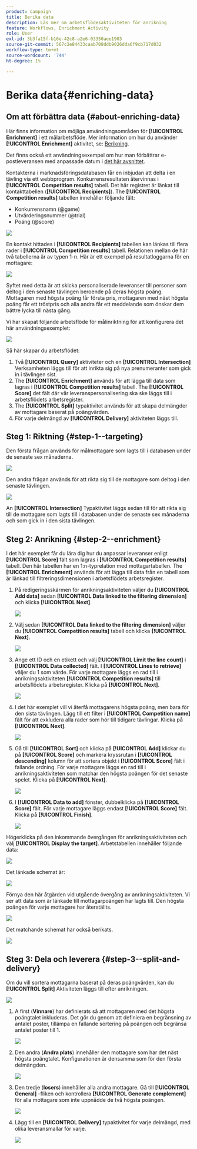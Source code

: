 ```yaml
---
product: campaign
title: Berika data
description: Läs mer om arbetsflödesaktiviteten för anrikning
feature: Workflows, Enrichment Activity
role: User
exl-id: 3b3fa15f-b16e-42c8-a2e6-03350aee1903
source-git-commit: 567c2e84433caab708ddb9026dda6f9cb717d032
workflow-type: tm+mt
source-wordcount: '744'
ht-degree: 1%

---
```


# Berika data{#enriching-data}



## Om att förbättra data {#about-enriching-data}

Här finns information om möjliga användningsområden för **[!UICONTROL Enrichment]** i ett målarbetsflöde. Mer information om hur du använder **[!UICONTROL Enrichment]** aktivitet, se: [Berikning](enrichment.md).

Det finns också ett användningsexempel om hur man förbättrar e-postleveransen med anpassade datum i [det här avsnittet](email-enrichment-with-custom-date-fields.md).

Kontakterna i marknadsföringsdatabasen får en inbjudan att delta i en tävling via ett webbprogram. Konkurrensresultaten återvinnas i **[!UICONTROL Competition results]** tabell. Det här registret är länkat till kontakttabellen (**[!UICONTROL Recipients]**). The **[!UICONTROL Competition results]** tabellen innehåller följande fält:

* Konkurrensnamn (@game)
* Utvärderingsnummer (@trial)
* Poäng (@score)

![](assets/uc1_enrich_1.png)

En kontakt hittades i **[!UICONTROL Recipients]** tabellen kan länkas till flera rader i **[!UICONTROL Competition results]** tabell. Relationen mellan de här två tabellerna är av typen 1-n. Här är ett exempel på resultatloggarna för en mottagare:

![](assets/uc1_enrich_2.png)

Syftet med detta är att skicka personaliserade leveranser till personer som deltog i den senaste tävlingen beroende på deras högsta poäng. Mottagaren med högsta poäng får första pris, mottagaren med näst högsta poäng får ett tröstpris och alla andra får ett meddelande som önskar dem bättre lycka till nästa gång.

Vi har skapat följande arbetsflöde för målinriktning för att konfigurera det här användningsexemplet:

![](assets/uc1_enrich_3.png)

Så här skapar du arbetsflödet:

1. Två **[!UICONTROL Query]** aktiviteter och en **[!UICONTROL Intersection]** Verksamheten läggs till för att inrikta sig på nya prenumeranter som gick in i tävlingen sist.
1. The **[!UICONTROL Enrichment]** används för att lägga till data som lagras i **[!UICONTROL Competition results]** tabell. The **[!UICONTROL Score]** det fält där vår leveranspersonalisering ska ske läggs till i arbetsflödets arbetsregister.
1. The **[!UICONTROL Split]** typaktivitet används för att skapa delmängder av mottagare baserat på poängvärden.
1. För varje delmängd av **[!UICONTROL Delivery]** aktiviteten läggs till.

## Steg 1: Riktning {#step-1--targeting}

Den första frågan används för målmottagare som lagts till i databasen under de senaste sex månaderna.

![](assets/uc1_enrich_4.png)

Den andra frågan används för att rikta sig till de mottagare som deltog i den senaste tävlingen.

![](assets/uc1_enrich_5.png)

An **[!UICONTROL Intersection]** Typaktivitet läggs sedan till för att rikta sig till de mottagare som lagts till i databasen under de senaste sex månaderna och som gick in i den sista tävlingen.

## Steg 2: Anrikning {#step-2--enrichment}

I det här exemplet får du lära dig hur du anpassar leveranser enligt **[!UICONTROL Score]** fält som lagras i **[!UICONTROL Competition results]** tabell. Den här tabellen har en 1:n-typrelation med mottagartabellen. The **[!UICONTROL Enrichment]** används för att lägga till data från en tabell som är länkad till filtreringsdimensionen i arbetsflödets arbetsregister.

1. På redigeringsskärmen för anrikningsaktiviteten väljer du **[!UICONTROL Add data]** sedan **[!UICONTROL Data linked to the filtering dimension]** och klicka **[!UICONTROL Next]**.

   ![](assets/uc1_enrich_6.png)

1. Välj sedan **[!UICONTROL Data linked to the filtering dimension]** väljer du **[!UICONTROL Competition results]** tabell och klicka **[!UICONTROL Next]**.

   ![](assets/uc1_enrich_7.png)

1. Ange ett ID och en etikett och välj **[!UICONTROL Limit the line count]** i **[!UICONTROL Data collected]** fält. I **[!UICONTROL Lines to retrieve]** väljer du 1 som värde. För varje mottagare läggs en rad till i anrikningsaktiviteten **[!UICONTROL Competition results]** till arbetsflödets arbetsregister. Klicka på **[!UICONTROL Next]**.

   ![](assets/uc1_enrich_8.png)

1. I det här exemplet vill vi återfå mottagarens högsta poäng, men bara för den sista tävlingen. Lägg till ett filter i **[!UICONTROL Competition name]** fält för att exkludera alla rader som hör till tidigare tävlingar. Klicka på **[!UICONTROL Next]**.

   ![](assets/uc1_enrich_9.png)

1. Gå till **[!UICONTROL Sort]** och klicka på **[!UICONTROL Add]** klickar du på **[!UICONTROL Score]** och markera kryssrutan i **[!UICONTROL descending]** kolumn för att sortera objekt i **[!UICONTROL Score]** fält i fallande ordning. För varje mottagare läggs en rad till i anrikningsaktiviteten som matchar den högsta poängen för det senaste spelet. Klicka på **[!UICONTROL Next]**.

   ![](assets/uc1_enrich_10.png)

1. I **[!UICONTROL Data to add]** fönster, dubbelklicka på **[!UICONTROL Score]** fält. För varje mottagare läggs endast **[!UICONTROL Score]** fält. Klicka på **[!UICONTROL Finish]**.

   ![](assets/uc1_enrich_11.png)

Högerklicka på den inkommande övergången för anrikningsaktiviteten och välj **[!UICONTROL Display the target]**. Arbetstabellen innehåller följande data:

![](assets/uc1_enrich_13.png)

Det länkade schemat är:

![](assets/uc1_enrich_15.png)

Förnya den här åtgärden vid utgående övergång av anrikningsaktiviteten. Vi ser att data som är länkade till mottagarpoängen har lagts till. Den högsta poängen för varje mottagare har återställts.

![](assets/uc1_enrich_12.png)

Det matchande schemat har också berikats.

![](assets/uc1_enrich_14.png)

## Steg 3: Dela och leverera {#step-3--split-and-delivery}

Om du vill sortera mottagarna baserat på deras poängvärden, kan du **[!UICONTROL Split]** Aktiviteten läggs till efter anrikningen.

![](assets/uc1_enrich_18.png)

1. A first (**Vinnare**) har definierats så att mottagaren med det högsta poängtalet inkluderas. Det gör du genom att definiera en begränsning av antalet poster, tillämpa en fallande sortering på poängen och begränsa antalet poster till 1.

   ![](assets/uc1_enrich_16.png)

1. Den andra (**Andra plats**) innehåller den mottagare som har det näst högsta poängtalet. Konfigurationen är densamma som för den första delmängden.

   ![](assets/uc1_enrich_17.png)

1. Den tredje (**losers**) innehåller alla andra mottagare. Gå till **[!UICONTROL General]** -fliken och kontrollera **[!UICONTROL Generate complement]** för alla mottagare som inte uppnådde de två högsta poängen.

   ![](assets/uc1_enrich_19.png)

1. Lägg till en **[!UICONTROL Delivery]** typaktivitet för varje delmängd, med olika leveransmallar för varje.

   ![](assets/uc1_enrich_20.png)

